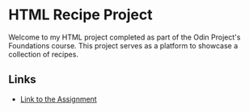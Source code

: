 # HTML Recipe Project

Welcome to my HTML project completed as part of the Odin Project's Foundations course. This project serves as a platform to showcase a collection of recipes. 
## Links
- [Link to the Assignment](https://www.theodinproject.com/paths/foundations/courses/foundations/lessons/recipes)